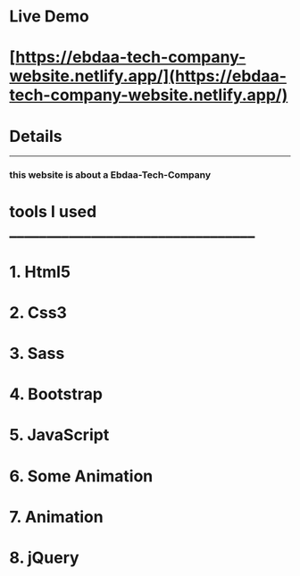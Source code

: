 


# Live Demo

# [https://ebdaa-tech-company-website.netlify.app/](https://ebdaa-tech-company-website.netlify.app/)

# __Details__

***

### this website is about a Ebdaa-Tech-Company



 # tools I used _________________________________

# 1. Html5
# 2. Css3
# 3. Sass
# 4. Bootstrap
# 5. JavaScript
# 6. Some Animation  
# 7. Animation 
# 8. jQuery 

     
  


